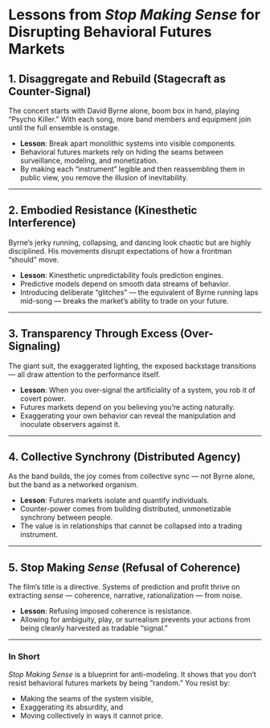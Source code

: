 # Lessons from *Stop Making Sense* for Disrupting Behavioral Futures Markets

## 1. Disaggregate and Rebuild (Stagecraft as Counter-Signal)
The concert starts with David Byrne alone, boom box in hand, playing “Psycho Killer.” With each song, more band members and equipment join until the full ensemble is onstage.  
- **Lesson**: Break apart monolithic systems into visible components.  
- Behavioral futures markets rely on hiding the seams between surveillance, modeling, and monetization.  
- By making each “instrument” legible and then reassembling them in public view, you remove the illusion of inevitability.  

---

## 2. Embodied Resistance (Kinesthetic Interference)
Byrne’s jerky running, collapsing, and dancing look chaotic but are highly disciplined. His movements disrupt expectations of how a frontman “should” move.  
- **Lesson**: Kinesthetic unpredictability fouls prediction engines.  
- Predictive models depend on smooth data streams of behavior.  
- Introducing deliberate “glitches” — the equivalent of Byrne running laps mid-song — breaks the market’s ability to trade on your future.  

---

## 3. Transparency Through Excess (Over-Signaling)
The giant suit, the exaggerated lighting, the exposed backstage transitions — all draw attention to the performance itself.  
- **Lesson**: When you over-signal the artificiality of a system, you rob it of covert power.  
- Futures markets depend on you believing you’re acting naturally.  
- Exaggerating your own behavior can reveal the manipulation and inoculate observers against it.  

---

## 4. Collective Synchrony (Distributed Agency)
As the band builds, the joy comes from collective sync — not Byrne alone, but the band as a networked organism.  
- **Lesson**: Futures markets isolate and quantify individuals.  
- Counter-power comes from building distributed, unmonetizable synchrony between people.  
- The value is in relationships that cannot be collapsed into a trading instrument.  

---

## 5. Stop Making *Sense* (Refusal of Coherence)
The film’s title is a directive. Systems of prediction and profit thrive on extracting *sense* — coherence, narrative, rationalization — from noise.  
- **Lesson**: Refusing imposed coherence is resistance.  
- Allowing for ambiguity, play, or surrealism prevents your actions from being cleanly harvested as tradable “signal.”  

---

### In Short
*Stop Making Sense* is a blueprint for anti-modeling. It shows that you don’t resist behavioral futures markets by being “random.” You resist by:
- Making the seams of the system visible,  
- Exaggerating its absurdity, and  
- Moving collectively in ways it cannot price.  
